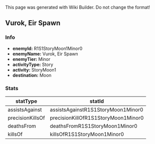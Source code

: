 <span class="wiki-builder">This page was generated with Wiki Builder. Do not change the format!</span>

## Vurok, Eir Spawn
### Info
* **enemyId:** R1S1StoryMoon1Minor0
* **enemyName:** Vurok, Eir Spawn
* **enemyTier:** Minor
* **activityType:** Story
* **activity:** StoryMoon1
* **destination:** Moon

### Stats
statType | statId
-------- | ------
assistsAgainst | assistsAgainstR1S1StoryMoon1Minor0
precisionKillsOf | precisionKillOfR1S1StoryMoon1Minor0
deathsFrom | deathsFromR1S1StoryMoon1Minor0
killsOf | killsOfR1S1StoryMoon1Minor0

